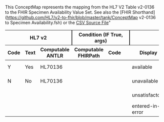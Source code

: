 This ConceptMap represents the mapping from the HL7 V2 Table v2-0136 to the FHIR Specimen Availability Value Set. See also the [FHIR Shorthand](https://github.com/HL7/v2-to-fhir/blob/master/tank/ConceptMap v2-0136 to Specimen Availability.fsh) or the [CSV Source File](https://github.com/HL7/v2-to-fhir/blob/master/mappings/)"
<table class='grid'><thead>
<tr><th colspan='3' style='border-right: 2px solid black;'>HL7 v2</th><th colspan='3' style='border-right: 2px solid black;'>Condition (IF True, args)</th><th colspan='4'>HL7 FHIR</th><th>Comments</th></tr>
<tr><th>Code</th><th>Text</th><th>Computable ANTLR</th><th>Computable FHIRPath</th><th>Code</th><th>&#xA0;</th><th>Display</th><th>Code System</th><th>&#xA0;</th></tr></thead>
<tbody>
<tr><td>Y</td><td>Yes</td><td style='border-right: 2px'>HL70136</td><td></td><td></td><td style='border-right: 2px'></td><td>available</td><td></td><td>Available</td><td>http://hl7.org/fhir/specimen-status</td><td></td></tr>
<tr><td>N</td><td>No</td><td style='border-right: 2px'>HL70136</td><td></td><td></td><td style='border-right: 2px'></td><td>unavailable</td><td></td><td>Unavailable</td><td>http://hl7.org/fhir/specimen-status</td><td></td></tr>
<tr><td></td><td></td><td style='border-right: 2px'></td><td></td><td></td><td style='border-right: 2px'></td><td>unsatisfactory</td><td></td><td>Unsatisfactory</td><td>http://hl7.org/fhir/specimen-status</td><td></td></tr>
<tr><td></td><td></td><td style='border-right: 2px'></td><td></td><td></td><td style='border-right: 2px'></td><td>entered-in-error</td><td></td><td>Entered in Error</td><td>http://hl7.org/fhir/specimen-status</td><td></td></tr>
</tbody></table>
